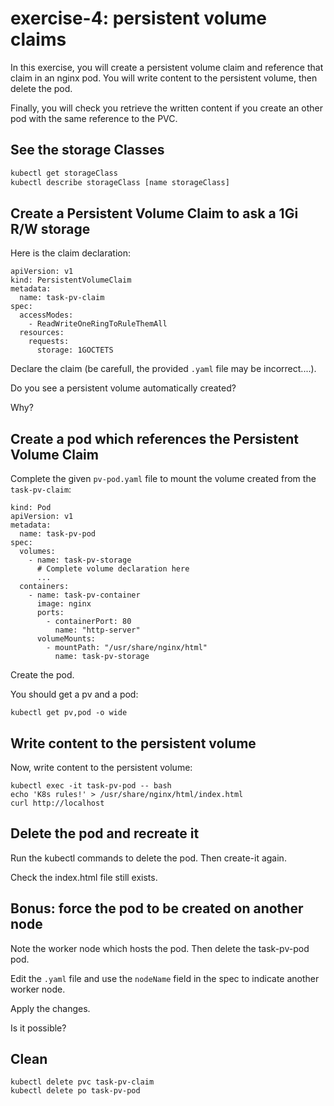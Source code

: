 
# exercise-4: persistent volume claims

In this exercise, you will create a persistent volume claim and reference that claim in an nginx pod.
You will write content to the persistent volume, then delete the pod.

Finally, you will check you retrieve the written content if you create an other pod with the same reference to the PVC.

## See the storage Classes

```sh
kubectl get storageClass
kubectl describe storageClass [name storageClass]
```

## Create a Persistent Volume Claim to ask a 1Gi R/W storage

Here is the claim declaration:
```
apiVersion: v1
kind: PersistentVolumeClaim
metadata:
  name: task-pv-claim
spec:
  accessModes:
    - ReadWriteOneRingToRuleThemAll
  resources:
    requests:
      storage: 1GOCTETS
```

Declare the claim (be carefull, the provided `.yaml` file may be incorrect....).

Do you see a persistent volume automatically created?

Why?

## Create a pod which references the Persistent Volume Claim

Complete the given `pv-pod.yaml` file to mount the volume created from the `task-pv-claim`:
```
kind: Pod
apiVersion: v1
metadata:
  name: task-pv-pod
spec:
  volumes:
    - name: task-pv-storage
      # Complete volume declaration here
      ...
  containers:
    - name: task-pv-container
      image: nginx
      ports:
        - containerPort: 80
          name: "http-server"
      volumeMounts:
        - mountPath: "/usr/share/nginx/html"
          name: task-pv-storage
```

Create the pod.

You should get a pv and a pod:
```
kubectl get pv,pod -o wide
```
## Write content to the persistent volume

Now, write content to the persistent volume:
```
kubectl exec -it task-pv-pod -- bash
echo 'K8s rules!' > /usr/share/nginx/html/index.html
curl http://localhost
```

## Delete the pod and recreate it

Run the kubectl commands to delete the pod.
Then create-it again.

Check the index.html file still exists.

## Bonus: force the pod to be created on another node

Note the worker node which hosts the pod.
Then delete the task-pv-pod pod.

Edit the `.yaml` file and use the `nodeName` field in the spec to indicate another worker node.

Apply the changes.

Is it possible?

## Clean
```
kubectl delete pvc task-pv-claim
kubectl delete po task-pv-pod
```



